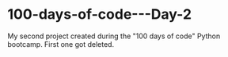 # 100-days-of-code---Day-2
My second project created during the "100 days of code" Python bootcamp. First one got deleted.
